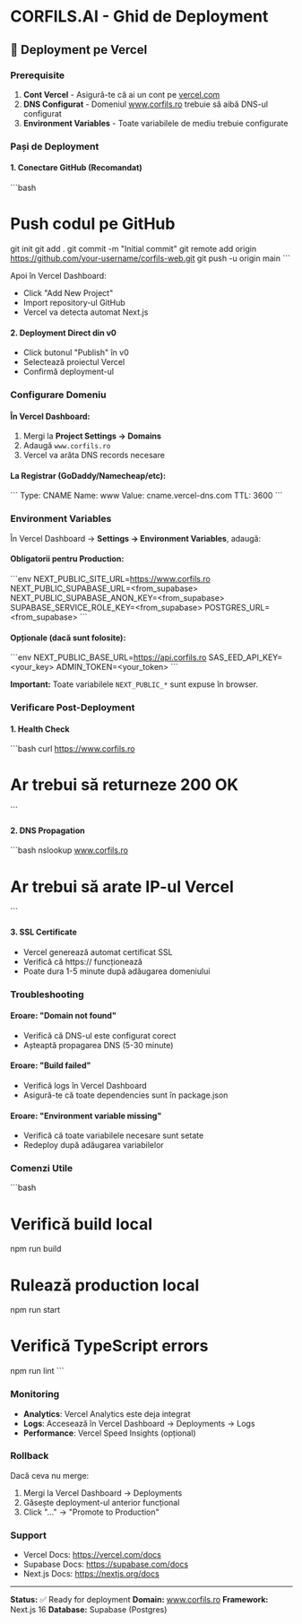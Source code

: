 # CORFILS.AI - Ghid de Deployment

## 🚀 Deployment pe Vercel

### Prerequisite

1. **Cont Vercel** - Asigură-te că ai un cont pe [vercel.com](https://vercel.com)
2. **DNS Configurat** - Domeniul www.corfils.ro trebuie să aibă DNS-ul configurat
3. **Environment Variables** - Toate variabilele de mediu trebuie configurate

### Pași de Deployment

#### 1. Conectare GitHub (Recomandat)

\`\`\`bash
# Push codul pe GitHub
git init
git add .
git commit -m "Initial commit"
git remote add origin https://github.com/your-username/corfils-web.git
git push -u origin main
\`\`\`

Apoi în Vercel Dashboard:
- Click "Add New Project"
- Import repository-ul GitHub
- Vercel va detecta automat Next.js

#### 2. Deployment Direct din v0

- Click butonul "Publish" în v0
- Selectează proiectul Vercel
- Confirmă deployment-ul

### Configurare Domeniu

#### În Vercel Dashboard:

1. Mergi la **Project Settings → Domains**
2. Adaugă `www.corfils.ro`
3. Vercel va arăta DNS records necesare

#### La Registrar (GoDaddy/Namecheap/etc):

\`\`\`
Type: CNAME
Name: www
Value: cname.vercel-dns.com
TTL: 3600
\`\`\`

### Environment Variables

În Vercel Dashboard → **Settings → Environment Variables**, adaugă:

#### Obligatorii pentru Production:

\`\`\`env
NEXT_PUBLIC_SITE_URL=https://www.corfils.ro
NEXT_PUBLIC_SUPABASE_URL=<from_supabase>
NEXT_PUBLIC_SUPABASE_ANON_KEY=<from_supabase>
SUPABASE_SERVICE_ROLE_KEY=<from_supabase>
POSTGRES_URL=<from_supabase>
\`\`\`

#### Opționale (dacă sunt folosite):

\`\`\`env
NEXT_PUBLIC_BASE_URL=https://api.corfils.ro
SAS_EED_API_KEY=<your_key>
ADMIN_TOKEN=<your_token>
\`\`\`

**Important:** Toate variabilele `NEXT_PUBLIC_*` sunt expuse în browser.

### Verificare Post-Deployment

#### 1. Health Check

\`\`\`bash
curl https://www.corfils.ro
# Ar trebui să returneze 200 OK
\`\`\`

#### 2. DNS Propagation

\`\`\`bash
nslookup www.corfils.ro
# Ar trebui să arate IP-ul Vercel
\`\`\`

#### 3. SSL Certificate

- Vercel generează automat certificat SSL
- Verifică că https:// funcționează
- Poate dura 1-5 minute după adăugarea domeniului

### Troubleshooting

#### Eroare: "Domain not found"
- Verifică că DNS-ul este configurat corect
- Așteaptă propagarea DNS (5-30 minute)

#### Eroare: "Build failed"
- Verifică logs în Vercel Dashboard
- Asigură-te că toate dependencies sunt în package.json

#### Eroare: "Environment variable missing"
- Verifică că toate variabilele necesare sunt setate
- Redeploy după adăugarea variabilelor

### Comenzi Utile

\`\`\`bash
# Verifică build local
npm run build

# Rulează production local
npm run start

# Verifică TypeScript errors
npm run lint
\`\`\`

### Monitoring

- **Analytics**: Vercel Analytics este deja integrat
- **Logs**: Accesează în Vercel Dashboard → Deployments → Logs
- **Performance**: Vercel Speed Insights (opțional)

### Rollback

Dacă ceva nu merge:
1. Mergi la Vercel Dashboard → Deployments
2. Găsește deployment-ul anterior funcțional
3. Click "..." → "Promote to Production"

### Support

- Vercel Docs: https://vercel.com/docs
- Supabase Docs: https://supabase.com/docs
- Next.js Docs: https://nextjs.org/docs

---

**Status:** ✅ Ready for deployment
**Domain:** www.corfils.ro
**Framework:** Next.js 16
**Database:** Supabase (Postgres)
